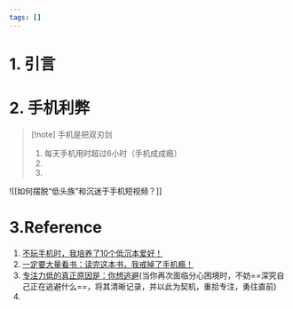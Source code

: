 ```yaml
---
tags: []
---
```

# 1. 引言


# 2. 手机利弊

> [!note] 手机是把双刃剑
> 1. 每天手机用时超过6小时（手机成成瘾）
> 2. 
> 3. 

![[如何摆脱“低头族”和沉迷于手机短视频？]]

# 3.Reference
1. [不玩手机时，我培养了10个低沉本爱好！](https://mp.weixin.qq.com/s/7j7x9rE8AHPRNKZmZmlHMg)
2. [一定要大量看书：读完这本书，我戒掉了手机瘾！](https://mp.weixin.qq.com/s?__biz=MzUyNDYyOTg3OQ==&mid=2247489877&idx=1&sn=4be4c06d063ad0b0b85e95ddaf0c5599&chksm=fa2b3b4dcd5cb25bdf0059240b611a4c9a609e652247f462667a92be397d0ad2880af0c94afd&scene=21#wechat_redirect)
3. [专注力低的真正原因是：你想逃避](https://mp.weixin.qq.com/s/YA3B2TU9FI0-pFW-grL-tg)(当你再次面临分心困境时，不妨==深究自己正在逃避什么==，将其清晰记录，并以此为契机，重拾专注，勇往直前)
4. 